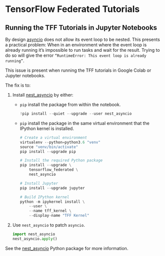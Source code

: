 # TensorFlow Federated Tutorials

## Running the TFF Tutorials in Jupyter Notebooks

By design [asyncio](https://docs.python.org/3/library/asyncio.html) does not
allow its event loop to be nested. This presents a practical problem: When in an
environment where the event loop is already running it’s impossible to run tasks
and wait for the result. Trying to do so will give the error `“RuntimeError:
This event loop is already running”`.

This issue is present when running the TFF tutorials in Google Colab or Jupyter
notebooks.

The fix is to:

1.  Install [nest_asyncio](https://pypi.org/project/nest-asyncio/) by either:

    *   `pip` install the package from within the notebook.

        ```python
        !pip install --quiet --upgrade --user nest_asyncio
        ```

    *   `pip` install the package in the same virtual environment that the
        IPython kernel is installed.

        ```python
        # Create a virtual environment
        virtualenv --python=python3.6 "venv"
        source "venv/bin/activate"
        pip install --upgrade pip

        # Install the required Python package
        pip install --upgrade \
            tensorflow_federated \
            nest_asyncio

        # Install Jupyter
        pip install --upgrade jupyter

        # Build IPython kernel
        python -m ipykernel install \
            --user \
            --name tff_kernel \
            --display-name "TFF Kernel"
        ```

1.  Use `nest_asyncio` to patch `asyncio`.

    ```python
    import nest_asyncio
    nest_asyncio.apply()
    ```

See the [nest_asyncio](https://pypi.org/project/nest-asyncio/) Python package
for more information.
